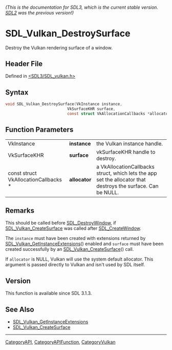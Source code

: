 ###### (This is the documentation for SDL3, which is the current stable version. [SDL2](https://wiki.libsdl.org/SDL2/) was the previous version!)
# SDL_Vulkan_DestroySurface

Destroy the Vulkan rendering surface of a window.

## Header File

Defined in [<SDL3/SDL_vulkan.h>](https://github.com/libsdl-org/SDL/blob/main/include/SDL3/SDL_vulkan.h)

## Syntax

```c
void SDL_Vulkan_DestroySurface(VkInstance instance,
                           VkSurfaceKHR surface,
                           const struct VkAllocationCallbacks *allocator);
```

## Function Parameters

|                                      |               |                                                                                                              |
| ------------------------------------ | ------------- | ------------------------------------------------------------------------------------------------------------ |
| VkInstance                           | **instance**  | the Vulkan instance handle.                                                                                  |
| VkSurfaceKHR                         | **surface**   | vkSurfaceKHR handle to destroy.                                                                              |
| const struct VkAllocationCallbacks * | **allocator** | a VkAllocationCallbacks struct, which lets the app set the allocator that destroys the surface. Can be NULL. |

## Remarks

This should be called before [SDL_DestroyWindow](SDL_DestroyWindow), if
[SDL_Vulkan_CreateSurface](SDL_Vulkan_CreateSurface) was called after
[SDL_CreateWindow](SDL_CreateWindow).

The `instance` must have been created with extensions returned by
[SDL_Vulkan_GetInstanceExtensions](SDL_Vulkan_GetInstanceExtensions)()
enabled and `surface` must have been created successfully by an
[SDL_Vulkan_CreateSurface](SDL_Vulkan_CreateSurface)() call.

If `allocator` is NULL, Vulkan will use the system default allocator. This
argument is passed directly to Vulkan and isn't used by SDL itself.

## Version

This function is available since SDL 3.1.3.

## See Also

- [SDL_Vulkan_GetInstanceExtensions](SDL_Vulkan_GetInstanceExtensions)
- [SDL_Vulkan_CreateSurface](SDL_Vulkan_CreateSurface)

----
[CategoryAPI](CategoryAPI), [CategoryAPIFunction](CategoryAPIFunction), [CategoryVulkan](CategoryVulkan)

